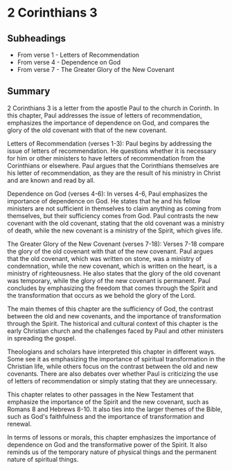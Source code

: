 # 2 Corinthians 3

## Subheadings

* From verse 1 - Letters of Recommendation
* From verse 4 - Dependence on God
* From verse 7 - The Greater Glory of the New Covenant

## Summary

2 Corinthians 3 is a letter from the apostle Paul to the church in Corinth. In this chapter, Paul addresses the issue of letters of recommendation, emphasizes the importance of dependence on God, and compares the glory of the old covenant with that of the new covenant.

Letters of Recommendation (verses 1-3):
Paul begins by addressing the issue of letters of recommendation. He questions whether it is necessary for him or other ministers to have letters of recommendation from the Corinthians or elsewhere. Paul argues that the Corinthians themselves are his letter of recommendation, as they are the result of his ministry in Christ and are known and read by all.

Dependence on God (verses 4-6):
In verses 4-6, Paul emphasizes the importance of dependence on God. He states that he and his fellow ministers are not sufficient in themselves to claim anything as coming from themselves, but their sufficiency comes from God. Paul contrasts the new covenant with the old covenant, stating that the old covenant was a ministry of death, while the new covenant is a ministry of the Spirit, which gives life.

The Greater Glory of the New Covenant (verses 7-18):
Verses 7-18 compare the glory of the old covenant with that of the new covenant. Paul argues that the old covenant, which was written on stone, was a ministry of condemnation, while the new covenant, which is written on the heart, is a ministry of righteousness. He also states that the glory of the old covenant was temporary, while the glory of the new covenant is permanent. Paul concludes by emphasizing the freedom that comes through the Spirit and the transformation that occurs as we behold the glory of the Lord.

The main themes of this chapter are the sufficiency of God, the contrast between the old and new covenants, and the importance of transformation through the Spirit. The historical and cultural context of this chapter is the early Christian church and the challenges faced by Paul and other ministers in spreading the gospel. 

Theologians and scholars have interpreted this chapter in different ways. Some see it as emphasizing the importance of spiritual transformation in the Christian life, while others focus on the contrast between the old and new covenants. There are also debates over whether Paul is criticizing the use of letters of recommendation or simply stating that they are unnecessary.

This chapter relates to other passages in the New Testament that emphasize the importance of the Spirit and the new covenant, such as Romans 8 and Hebrews 8-10. It also ties into the larger themes of the Bible, such as God's faithfulness and the importance of transformation and renewal.

In terms of lessons or morals, this chapter emphasizes the importance of dependence on God and the transformative power of the Spirit. It also reminds us of the temporary nature of physical things and the permanent nature of spiritual things.